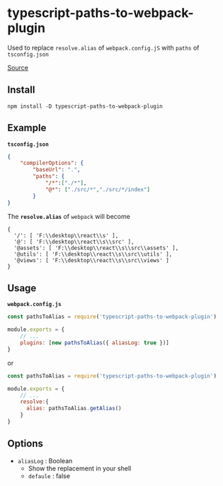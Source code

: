 # typescript-paths-to-webpack-plugin

Used to replace `resolve.alias` of `webpack.config.jS` with `paths` of `tsconfig.json`

[Source ](https://github.com/sx6316/typescript-paths-to-webpack-plugin/blob/main/index.js)


## Install

```shell
npm install -D typescript-paths-to-webpack-plugin
```

## Example

**`tsconfig.json`**

```json
{
    "compilerOptions": {
        "baseUrl": ".",
        "paths": {
            "/*":["./*"],
            "@*": ["./src/*","./src/*/index"]
        }
}
```

The **`resolve.alias`** of `webpack` will become

```
{
  '/': [ 'F:\\desktop\\react\\s' ],
  '@': [ 'F:\\desktop\\react\\s\\src' ],
  '@assets': [ 'F:\\desktop\\react\\s\\src\\assets' ],
  '@utils': [ 'F:\\desktop\\react\\s\\src\\utils' ],
  '@views': [ 'F:\\desktop\\react\\s\\src\\views' ]
}
```

## Usage

**`webpack.config.js`**

```javascript
const pathsToAlias = require('typescript-paths-to-webpack-plugin')

module.exports = {
    // ...
    plugins: [new pathsToAlias({ aliasLog: true })]
}
```

or

```js
const pathsToAlias = require('typescript-paths-to-webpack-plugin')

module.exports = {
    // ...
    resolve:{
	  alias: pathsToAlias.getAlias()
	}
}
```

## Options
 - `aliasLog` :  Boolean
    - Show the replacement in your shell
    - `defaule` : false

